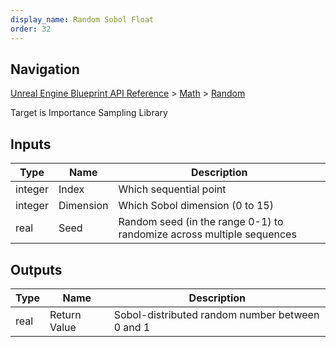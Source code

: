 ```yaml
---
display_name: Random Sobol Float
order: 32
---
```

## Navigation

[Unreal Engine Blueprint API Reference](https://dev.epicgames.com/documentation/en-us/unreal-engine/BlueprintAPI) > [Math](https://dev.epicgames.com/documentation/en-us/unreal-engine/BlueprintAPI/Math) > [Random](https://dev.epicgames.com/documentation/en-us/unreal-engine/BlueprintAPI/Math/Random)

Target is Importance Sampling Library

## Inputs

| Type | Name | Description |
| --- | --- | --- |
| integer | Index | Which sequential point |
| integer | Dimension | Which Sobol dimension (0 to 15) |
| real | Seed | Random seed (in the range 0-1) to randomize across multiple sequences |

## Outputs

| Type | Name | Description |
| --- | --- | --- |
| real | Return Value | Sobol-distributed random number between 0 and 1 |
